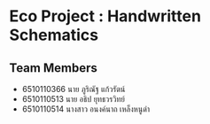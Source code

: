 # Eco Project : Handwritten Schematics
## Team Members
- 6510110366 นาย ภูริณัฐ แก้วรัตน์
- 6510110513 นาย อธิป ยุทธวรวิทย์
- 6510110514 นางสาว อนงค์นาถ เหล็งหนูดำ

